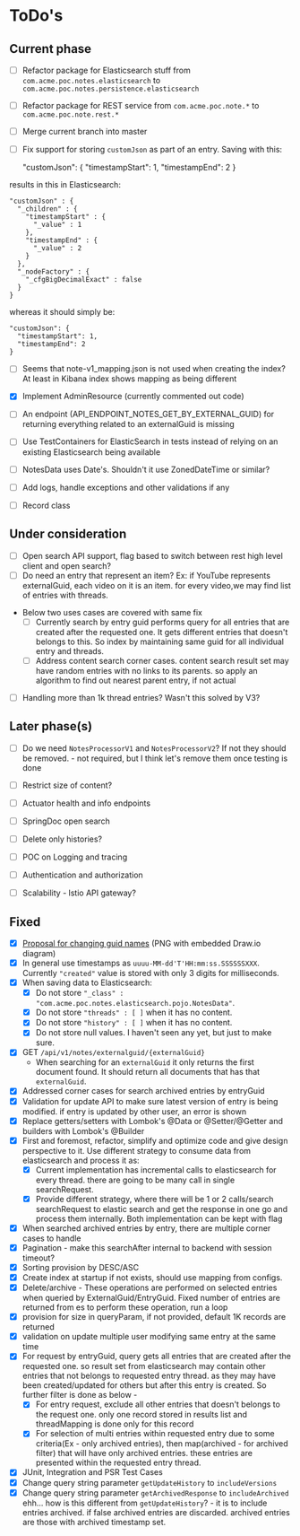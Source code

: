 # ToDo's


## Current phase
- [ ] Refactor package for Elasticsearch stuff from `com.acme.poc.notes.elasticsearch` to `com.acme.poc.notes.persistence.elasticsearch`
- [ ] Refactor package for REST service from `com.acme.poc.note.*` to `com.acme.poc.note.rest.*`
- [ ] Merge current branch into master
- [ ] Fix support for storing `customJson` as part of an entry. Saving with this:


    "customJson": {
      "timestampStart": 1,
      "timestampEnd": 2
    }

results in this in Elasticsearch:

    "customJson" : {
      "_children" : {
        "timestampStart" : {
          "_value" : 1
        },
        "timestampEnd" : {
          "_value" : 2
        }
      },
      "_nodeFactory" : {
        "_cfgBigDecimalExact" : false
      }
    }

whereas it should simply be:

    "customJson": {
      "timestampStart": 1,
      "timestampEnd": 2
    }

- [ ] Seems that note-v1_mapping.json is not used when creating the index? At least in Kibana index shows mapping as being different
- [X] Implement AdminResource (currently commented out code)
- [ ] An endpoint (API_ENDPOINT_NOTES_GET_BY_EXTERNAL_GUID) for returning everything related to an externalGuid is missing
- [ ] Use TestContainers for ElasticSearch in tests instead of relying on an existing Elasticsearch being available
- [ ] NotesData uses Date's. Shouldn't it use ZonedDateTime or similar?
- [ ] Add logs, handle exceptions and other validations if any
- [ ] Record class


## Under consideration

- [ ] Open search API support, flag based to switch between rest high level client and open search?
- [ ] Do need an entry that represent an item? Ex: if YouTube represents externalGuid, each video on it is an
      item. for every video,we may find list of entries with threads.
- Below two uses cases are covered with same fix
  - [ ] Currently search by entry guid performs query for all entries that are created after the requested one. It gets different entries that doesn't belongs to this. So index by maintaining same guid for all individual entry and threads. 
  - [ ] Address content search corner cases. content search result set may have random entries with no links to its parents. so apply an algorithm to find out nearest parent entry, if not actual
- [ ] Handling more than 1k thread entries? Wasn't this solved by V3?

## Later phase(s)

- [ ] Do we need `NotesProcessorV1` and `NotesProcessorV2`? If not they should be removed. - not required, but I think let's remove them once testing is done
- [ ] Restrict size of content?
- [ ] Actuator health and info endpoints
- [ ] SpringDoc open search
- [ ] Delete only histories?
- [ ] POC on Logging and tracing
- [ ] Authentication and authorization
- [ ] Scalability - lstio API gateway?


## Fixed

- [x] [Proposal for changing guid names](documentation/NotesGuidOverview.drawio.png) (PNG with embedded Draw.io diagram)
- [x] In general use timestamps as `uuuu-MM-dd'T'HH:mm:ss.SSSSSSXXX`. Currently `"created"` value is stored
      with only 3 digits for milliseconds.
- [x] When saving data to Elasticsearch:
  - [x] Do not store `"_class" : "com.acme.poc.notes.elasticsearch.pojo.NotesData"`.
  - [x] Do not store `"threads" : [ ]` when it has no content.
  - [x] Do not store `"history" : [ ]` when it has no content.
  - [x] Do not store null values. I haven't seen any yet, but just to make sure.
- [x] GET `/api/v1/notes/externalguid/{externalGuid}`
  - When searching for an `externalGuid` it only returns the first document found. It should return all
    documents that has that `externalGuid`.
- [X] Addressed corner cases for search archived entries by entryGuid
- [X] Validation for update API to make sure latest version of entry is being modified. if entry is updated by other user, an error is shown
- [X] Replace getters/setters with Lombok's @Data or @Setter/@Getter and builders with Lombok's @Builder
- [X] First and foremost, refactor, simplify and optimize code and give design perspective to it. Use different
  strategy to consume data from elasticsearch and process it as:
    - [X] Current implementation has incremental calls to elasticsearch for every thread. there are going to be
      many call in single searchRequest.
    - [X] Provide different strategy, where there will be 1 or 2 calls/search searchRequest to elastic search and
      get the response in one go and process them internally. Both implementation can be kept with flag
- [X] When searched archived entries by entry, there are multiple corner cases to handle 
- [X] Pagination - make this searchAfter internal to backend with session timeout?
- [X] Sorting provision by DESC/ASC
- [X] Create index at startup if not exists, should use mapping from configs.
- [X] Delete/archive - These operations are performed on selected entries when queried by ExternalGuid/EntryGuid. Fixed number of entries are returned from es to perform these operation, run a loop
- [X] provision for size in queryParam, if not provided, default 1K records are returned
- [X] validation on update multiple user modifying same entry at the same time
- [X] For request by entryGuid, query gets all entries that are created after the requested one. so result set from elasticsearch may contain
      other entries that not belongs to requested entry thread. as they may have been created/updated for others but after this entry is created.
  So further filter is done as below -
   - [X] For entry request, exclude all other entries that doesn't belongs to the request one. only one record stored in results list
         and threadMapping is done only for this record
   - [X] For selection of multi entries within requested entry due to some criteria(Ex - only archived entries),
         then map(archived - for archived filter) that will have only archived entries. these entries are presented within the requested entry thread.
- [X] JUnit, Integration and PSR Test Cases
- [X] Change query string parameter `getUpdateHistory` to `includeVersions`
- [X] Change query string parameter `getArchivedResponse` to `includeArchived` ehh... how is this different from `getUpdateHistory`? - it is to include entries archived. if false archived entries are discarded. archived entries are those with archived timestamp set.
